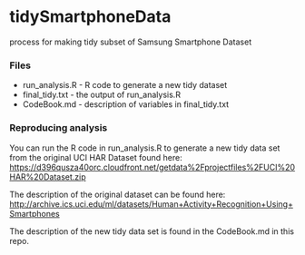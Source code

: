 # tidySmartphoneData
process for making tidy subset of Samsung Smartphone Dataset

### Files
* run_analysis.R - R code to generate a new tidy dataset
* final_tidy.txt - the output of run_analysis.R
* CodeBook.md - description of variables in final_tidy.txt 

### Reproducing analysis
You can run the R code in run_analysis.R to generate a new tidy data set from the original UCI HAR Dataset found here:
https://d396qusza40orc.cloudfront.net/getdata%2Fprojectfiles%2FUCI%20HAR%20Dataset.zip 

The description of the original dataset can be found here:
http://archive.ics.uci.edu/ml/datasets/Human+Activity+Recognition+Using+Smartphones

The description of the new tidy data set is found in the CodeBook.md in this repo.
